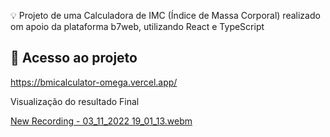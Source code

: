 💡 Projeto de uma Calculadora de IMC (Índice de Massa Corporal) realizado om apoio da plataforma b7web, utilizando React e TypeScript

## 📁 Acesso ao projeto
https://bmicalculator-omega.vercel.app/

<p>Visualização do resultado Final</p>

[New Recording - 03_11_2022 19_01_13.webm](https://user-images.githubusercontent.com/100879182/199853478-d60a8cbd-ef8b-4453-ad28-2c3067e90451.webm)
